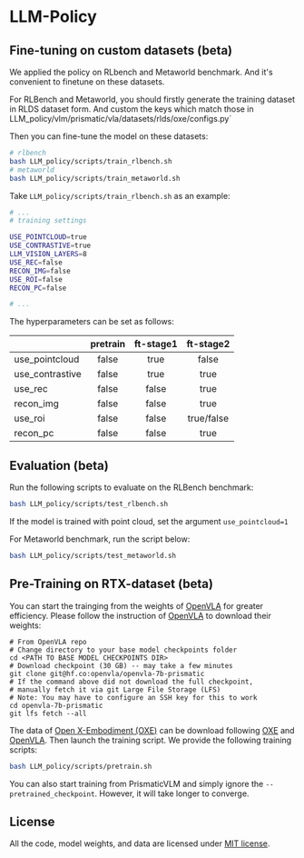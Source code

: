 # LLM-Policy

## Fine-tuning on custom datasets (beta)

We applied the policy on RLbench and Metaworld benchmark. And it's convenient to finetune on these datasets.

For RLBench and Metaworld, you should firstly generate the training dataset in RLDS dataset form. And custom the keys which match those in LLM_policy/vlm/prismatic/vla/datasets/rlds/oxe/configs.py`

Then you can fine-tune the model on these datasets:

```bash
# rlbench
bash LLM_policy/scripts/train_rlbench.sh
# metaworld
bash LLM_policy/scripts/train_metaworld.sh
```

Take `LLM_policy/scripts/train_rlbench.sh` as an example:

```bash
# ...
# training settings

USE_POINTCLOUD=true
USE_CONTRASTIVE=true
LLM_VISION_LAYERS=8
USE_REC=false
RECON_IMG=false
USE_ROI=false
RECON_PC=false

# ...

```

The hyperparameters can be set as follows:

|                              |pretrain|ft-stage1| ft-stage2 | 
|:-----------|:-----------:|:-----------:|:-----------:|
| use_pointcloud  | false | true | false |
| use_contrastive  | false | true | true |
| use_rec                | false | false | true |
| recon_img           | false | false | true |
| use_roi                 | false | false | true/false |
| recon_pc              | false | false | true |


## Evaluation (beta)

Run the following scripts to evaluate on the RLBench benchmark:

```bash
bash LLM_policy/scripts/test_rlbench.sh
```

If the model is trained with point cloud, set the argument `use_pointcloud=1`

For Metaworld benchmark, run the script below:

```bash
bash LLM_policy/scripts/test_metaworld.sh
```

## Pre-Training on RTX-dataset (beta)

You can start the trainging from the weights of [OpenVLA](https://github.com/openvla/openvla) for greater efficiency. Please follow the instruction of [OpenVLA](https://github.com/openvla/openvla) to download their weights:

```
# From OpenVLA repo
# Change directory to your base model checkpoints folder
cd <PATH TO BASE MODEL CHECKPOINTS DIR>
# Download checkpoint (30 GB) -- may take a few minutes
git clone git@hf.co:openvla/openvla-7b-prismatic
# If the command above did not download the full checkpoint,
# manually fetch it via git Large File Storage (LFS)
# Note: You may have to configure an SSH key for this to work
cd openvla-7b-prismatic
git lfs fetch --all
```


The data of [Open X-Embodiment (OXE)](https://robotics-transformer-x.github.io/) can be download following [OXE](https://robotics-transformer-x.github.io/) and [OpenVLA](https://github.com/openvla/openvla). Then launch the training script. We provide the following training scripts:

```bash
bash LLM_policy/scripts/pretrain.sh
```

You can also start training from PrismaticVLM and simply ignore the ``--pretrained_checkpoint``. However, it will take longer to converge.

## License

All the code, model weights, and data are licensed under [MIT license](./LICENSE).

